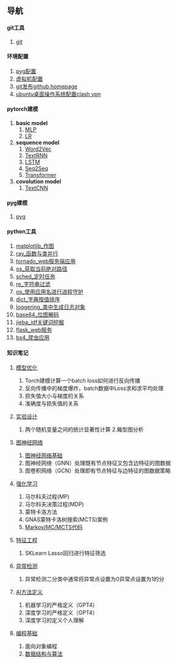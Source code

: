 ## 导航

#### git工具
1. [git](https://github.com/AutoMachine0/Toolkit/blob/main/git%E5%B7%A5%E5%85%B7/git.ipynb)

#### 环境配置
1. [pyg配置](https://github.com/AutoMachine0/Toolkit/blob/main/%E7%8E%AF%E5%A2%83%E9%85%8D%E7%BD%AE/pyg%E9%85%8D%E7%BD%AE.ipynb)<br>
2. [虚拟机配置](https://github.com/AutoMachine0/Toolkit/blob/main/%E7%8E%AF%E5%A2%83%E9%85%8D%E7%BD%AE/ubuntu%E8%99%9A%E6%8B%9F%E6%9C%BA%E9%85%8D%E7%BD%AE.ipynb)<br>
3. [git发布github homepage](https://github.com/AutoMachine0/Toolkit/blob/main/%E7%8E%AF%E5%A2%83%E9%85%8D%E7%BD%AE/git%E5%8F%91%E5%B8%83home%20page.ipynb)<br>
4. [ubuntu桌面操作系统配置clash vpn](https://github.com/AutoMachine0/Toolkit/blob/main/%E7%8E%AF%E5%A2%83%E9%85%8D%E7%BD%AE/ubuntu%E6%A1%8C%E9%9D%A2%E6%93%8D%E4%BD%9C%E7%B3%BB%E7%BB%9F%E9%85%8D%E7%BD%AEclash%20vpn.ipynb)

#### pytorch建模
1. **basic model**<br>
   1. [MLP](https://github.com/AutoMachine0/Toolkit/blob/main/torch%E5%BB%BA%E6%A8%A1/MLP/mlp.ipynb)<br>
   2. [LR](https://github.com/AutoMachine0/Toolkit/blob/main/torch%E5%BB%BA%E6%A8%A1/LR/logistic_regression.ipynb)<br>
2. **sequence model**<br>
   1. [Word2Vec](https://github.com/AutoMachine0/Toolkit/blob/main/torch%E5%BB%BA%E6%A8%A1/Word2Vec/nnlm_word2vec(CBOW).ipynb)<br>
   2. [TextRNN](https://github.com/AutoMachine0/Toolkit/blob/main/torch%E5%BB%BA%E6%A8%A1/TextRNN/textrnn.ipynb)<br>
   3. [LSTM](https://github.com/AutoMachine0/Toolkit/tree/main/torch%E5%BB%BA%E6%A8%A1/LSTM)<br>
   4. [Seq2Seq](https://github.com/AutoMachine0/Toolkit/blob/main/torch%E5%BB%BA%E6%A8%A1/Seq2Seq/seq2seq.ipynb)<br>
   5. [Transformer](https://github.com/AutoMachine0/Toolkit/blob/main/torch%E5%BB%BA%E6%A8%A1/Transformer/transformer.ipynb)<br>
3. **covolution model**<br>
   1. [TextCNN](https://github.com/AutoMachine0/Toolkit/blob/main/torch%E5%BB%BA%E6%A8%A1/TextCNN/textcnn.ipynb)

#### pyg建模
1. [pyg](https://github.com/AutoMachine0/Toolkit/blob/main/pyg%E5%BB%BA%E6%A8%A1/pyg.ipynb)

#### python工具
1. [matplotlib_作图](https://github.com/AutoMachine0/Toolkit/blob/main/python%E5%B7%A5%E5%85%B7/matplotlib_%E4%BD%9C%E5%9B%BE.ipynb)<br>
2. [ray_函数与类并行](https://github.com/AutoMachine0/Toolkit/blob/main/python%E5%B7%A5%E5%85%B7/ray_%E5%87%BD%E6%95%B0%E4%B8%8E%E7%B1%BB%E5%B9%B6%E8%A1%8C.ipynb)<br>
3. [tornado_web服务端应用](https://github.com/AutoMachine0/Toolkit/blob/main/python%E5%B7%A5%E5%85%B7/tornado_web%E6%9C%8D%E5%8A%A1%E7%AB%AF%E5%BA%94%E7%94%A8.ipynb)<br>
4. [os_获取当前绝对路径](https://github.com/AutoMachine0/Toolkit/blob/main/python%E5%B7%A5%E5%85%B7/os_%E8%8E%B7%E5%8F%96%E5%BD%93%E5%89%8D%E7%BB%9D%E5%AF%B9%E8%B7%AF%E5%BE%84.ipynb)<br>
5. [sched_定时任务](https://github.com/AutoMachine0/Toolkit/blob/main/python%E5%B7%A5%E5%85%B7/sched_%E5%AE%9A%E6%97%B6%E4%BB%BB%E5%8A%A1.ipynb)<br>
6. [re_字符串过滤](https://github.com/AutoMachine0/Toolkit/blob/main/python%E5%B7%A5%E5%85%B7/re_%E5%AD%97%E7%AC%A6%E4%B8%B2%E8%BF%87%E6%BB%A4.ipynb)<br>
7. [os_使用应用名进行进程守护](https://github.com/AutoMachine0/Toolkit/blob/main/python%E5%B7%A5%E5%85%B7/os_%E4%BD%BF%E7%94%A8%E5%BA%94%E7%94%A8%E5%90%8D%E8%BF%9B%E8%A1%8C%E8%BF%9B%E7%A8%8B%E5%AE%88%E6%8A%A4.ipynb)<br>
8. [dict_字典按值排序](https://github.com/AutoMachine0/Toolkit/blob/main/python%E5%B7%A5%E5%85%B7/dict_%E5%AD%97%E5%85%B8%E6%8C%89%E5%80%BC%E6%8E%92%E5%BA%8F.ipynb)<br>
9. [loggering_类中生成日志对象](https://github.com/AutoMachine0/Toolkit/blob/main/python%E5%B7%A5%E5%85%B7/loggering_%E7%B1%BB%E4%B8%AD%E7%94%9F%E6%88%90%E6%97%A5%E5%BF%97%E5%AF%B9%E8%B1%A1.ipynb)<br>
10. [base64_位图解码](https://github.com/AutoMachine0/Toolkit/blob/main/python%E5%B7%A5%E5%85%B7/base64_%E4%BD%8D%E5%9B%BE%E8%A7%A3%E7%A0%81.ipynb)<br>
11. [jieba_idf关键词挖掘](https://github.com/AutoMachine0/Toolkit/blob/main/python%E5%B7%A5%E5%85%B7/jieba_idf%E5%85%B3%E9%94%AE%E8%AF%8D%E6%8C%96%E6%8E%98.ipynb)<br>
12. [flask_web服务](https://github.com/AutoMachine0/Toolkit/tree/main/python%E5%B7%A5%E5%85%B7/flask_web%E6%9C%8D%E5%8A%A1)<br>
13. [bs4_爬虫应用](https://github.com/AutoMachine0/Toolkit/tree/main/python%E5%B7%A5%E5%85%B7/bs4_%E7%88%AC%E8%99%AB%E5%BA%94%E7%94%A8)<br>


#### 知识笔记
1. [模型优化](https://github.com/AutoMachine0/Toolkit/tree/main/%E7%9F%A5%E8%AF%86%E7%AC%94%E8%AE%B0)<br>
   1. Torch建模计算一个batch loss如何进行反向传播
   2. 反向传播中的梯度爆炸，batch数据中Loss求和求平均处理
   3. 损失值大小与梯度的关系
   4. 准确度与损失值的关系
   
2. [实验设计](https://github.com/AutoMachine0/Toolkit/blob/main/%E7%9F%A5%E8%AF%86%E7%AC%94%E8%AE%B0/%E5%AE%9E%E9%AA%8C%E8%AE%BE%E8%AE%A1.pdf)
   1. 两个随机变量之间的统计显著性计算
   2.箱型图分析
	
3. [图神经网络](https://github.com/AutoMachine0/Toolkit/tree/main/%E7%9F%A5%E8%AF%86%E7%AC%94%E8%AE%B0)<br>
   1. [图神经网络基础](https://github.com/AutoMachine0/Toolkit/tree/main/%E7%9F%A5%E8%AF%86%E7%AC%94%E8%AE%B0/%E5%9B%BE%E7%A5%9E%E7%BB%8F%E7%BD%91%E7%BB%9C%E5%9F%BA%E7%A1%80)
   2. 图神经网络（GNN）处理既有节点特征又包含边特征的图数据
   3. 图卷积网络（GCN）处理即有节点特征与边特征的图数据策略
	
	
4. [强化学习](https://github.com/AutoMachine0/Toolkit/tree/main/%E7%9F%A5%E8%AF%86%E7%AC%94%E8%AE%B0)<br>
	
   1. 马尔科夫过程(MP)
   2. 马尔科夫决策过程(MDP)
   3. 蒙特卡洛方法
   4. GNAS蒙特卡洛树搜索(MCTS)案例
   5. [Markov/MC/MCTS代码](https://github.com/AutoMachine0/Toolkit/tree/main/%E7%9F%A5%E8%AF%86%E7%AC%94%E8%AE%B0/%E5%BC%BA%E5%8C%96%E5%AD%A6%E4%B9%A0Code)
	
5. [特征工程](https://github.com/AutoMachine0/Toolkit/tree/main/%E7%9F%A5%E8%AF%86%E7%AC%94%E8%AE%B0)<br>

   1. SKLearn Lasso回归进行特征筛选

6. [异常检测](https://github.com/AutoMachine0/Toolkit/tree/main/%E7%9F%A5%E8%AF%86%E7%AC%94%E8%AE%B0)<br>
  
   1. 异常检测二分类中通常将异常点设置为0异常点设置为1的分

7. [AI方法定义](https://github.com/AutoMachine0/Toolkit/tree/main/%E7%9F%A5%E8%AF%86%E7%AC%94%E8%AE%B0)<br>
  
   1. 机器学习的严格定义（GPT4）
   2. 深度学习的严格定义（GPT4）
   3. 深度学习的定义个人理解
	
8. [编程基础](https://github.com/AutoMachine0/Toolkit/tree/main/%E7%9F%A5%E8%AF%86%E7%AC%94%E8%AE%B0)
   1. 面向对象编程
   2. [数据结构与算法](https://github.com/AutoMachine0/Toolkit/tree/main/%E7%9F%A5%E8%AF%86%E7%AC%94%E8%AE%B0/%E6%95%B0%E6%8D%AE%E7%BB%93%E6%9E%84%E4%B8%8E%E7%AE%97%E6%B3%95)